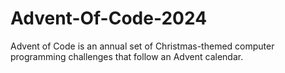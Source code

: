 # Advent-Of-Code-2024
Advent of Code is an annual set of Christmas-themed computer programming challenges that follow an Advent calendar.
